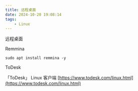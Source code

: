 ```yaml
---
title: 远程桌面
date: 2024-10-20 19:08:14
tags:
	- Linux
---
```


远程桌面

<!-- more -->


Remmina

```
sudo apt install remmina -y
```


ToDesk

「ToDesk」 Linux 客户端 [https://www.todesk.com/linux.html](https://www.todesk.com/linux.html) 

